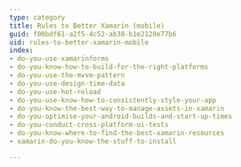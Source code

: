 ```yaml
---
type: category
title: Rules to Better Xamarin (mobile)
guid: f00bdf61-a2f5-4c52-ab38-b1e2120e77b6
uid: rules-to-better-xamarin-mobile
index:
- do-you-use-xamarinforms
- do-you-know-how-to-build-for-the-right-platforms
- do-you-use-the-mvvm-pattern
- do-you-use-design-time-data
- do-you-use-hot-reload
- do-you-use-know-how-to-consistently-style-your-app
- do-you-know-the-best-way-to-manage-assets-in-xamarin
- do-you-optimise-your-android-builds-and-start-up-times
- do-you-conduct-cross-platform-ui-tests
- do-you-know-where-to-find-the-best-xamarin-resources
- xamarin-do-you-know-the-stuff-to-install

---
```

<p>​​<br></p>


